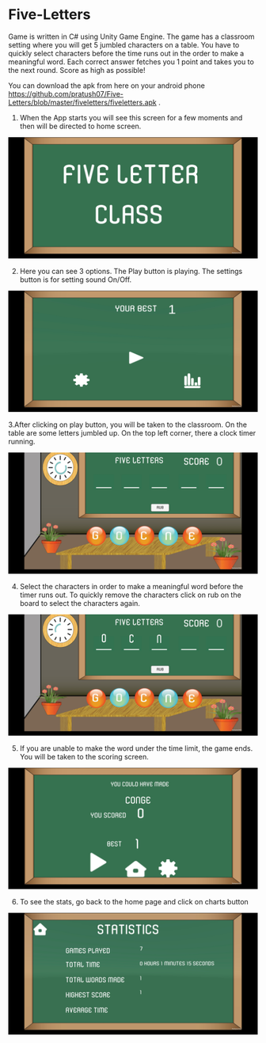 # Five-Letters
Game is written in C# using Unity Game Engine. The game has a classroom setting where you will get 5 jumbled characters on a table. You have to quickly select characters before the time runs out in the order to make a meaningful word. Each correct answer fetches you 1 point and takes you to the next round. Score as high as possible!  

You can download the apk from here on your android phone https://github.com/pratush07/Five-Letters/blob/master/fiveletters/fiveletters.apk . 



1. When the App starts you  will see this screen for a few moments and then will be directed to home screen.  


![App Start Image](Screenshots/app-start-image.jpg)  

2. Here you can see 3 options. The Play button is playing. The settings button is for setting sound On/Off.  


![App Home Image](Screenshots/app-home.jpg)

3.After clicking on play button, you will be taken to the classroom. On the table are some letters jumbled up. On the top left corner, there a clock timer running.


![App Play Image](Screenshots/app-play.jpg)

4. Select the characters in order to make a meaningful word before the timer runs out. To quickly remove the characters click on rub on the board to select the characters again.


![App Playing Image](Screenshots/app-playing.jpg)

5. If you are unable to make the word under the time limit, the game ends. You will be taken to the scoring screen.


![App Timeup Image](Screenshots/app-timeup.jpg)

6. To see the stats, go back to the home page and click on charts button


![App Timeup Image](Screenshots/app-stats.jpg)

